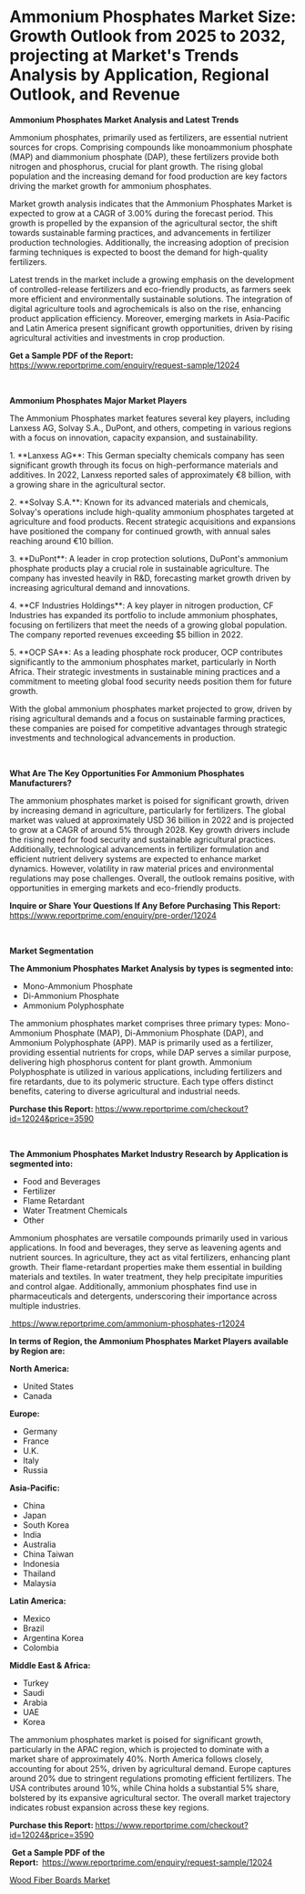 <p><h1>Ammonium Phosphates Market Size: Growth Outlook from 2025 to 2032, projecting at Market's Trends Analysis by Application, Regional Outlook, and Revenue</h1></p><p><strong>Ammonium Phosphates Market Analysis and Latest Trends</strong></p>
<p><p>Ammonium phosphates, primarily used as fertilizers, are essential nutrient sources for crops. Comprising compounds like monoammonium phosphate (MAP) and diammonium phosphate (DAP), these fertilizers provide both nitrogen and phosphorus, crucial for plant growth. The rising global population and the increasing demand for food production are key factors driving the market growth for ammonium phosphates.</p><p>Market growth analysis indicates that the Ammonium Phosphates Market is expected to grow at a CAGR of 3.00% during the forecast period. This growth is propelled by the expansion of the agricultural sector, the shift towards sustainable farming practices, and advancements in fertilizer production technologies. Additionally, the increasing adoption of precision farming techniques is expected to boost the demand for high-quality fertilizers.</p><p>Latest trends in the market include a growing emphasis on the development of controlled-release fertilizers and eco-friendly products, as farmers seek more efficient and environmentally sustainable solutions. The integration of digital agriculture tools and agrochemicals is also on the rise, enhancing product application efficiency. Moreover, emerging markets in Asia-Pacific and Latin America present significant growth opportunities, driven by rising agricultural activities and investments in crop production.</p></p>
<p><strong>Get a Sample PDF of the Report:&nbsp;</strong> <a href="https://www.reportprime.com/enquiry/request-sample/12024?utm_campaign=2242&utm_medium=2&utm_source=Github&utm_content=ia&utm_term=17032025&utm_id=ammonium-phosphates">https://www.reportprime.com/enquiry/request-sample/12024</a></p>
<p>&nbsp;</p>
<p><strong>Ammonium Phosphates Major Market Players</strong></p>
<p><p>The Ammonium Phosphates market features several key players, including Lanxess AG, Solvay S.A., DuPont, and others, competing in various regions with a focus on innovation, capacity expansion, and sustainability.</p><p>1. **Lanxess AG**: This German specialty chemicals company has seen significant growth through its focus on high-performance materials and additives. In 2022, Lanxess reported sales of approximately €8 billion, with a growing share in the agricultural sector.</p><p>2. **Solvay S.A.**: Known for its advanced materials and chemicals, Solvay's operations include high-quality ammonium phosphates targeted at agriculture and food products. Recent strategic acquisitions and expansions have positioned the company for continued growth, with annual sales reaching around €10 billion.</p><p>3. **DuPont**: A leader in crop protection solutions, DuPont's ammonium phosphate products play a crucial role in sustainable agriculture. The company has invested heavily in R&D, forecasting market growth driven by increasing agricultural demand and innovations.</p><p>4. **CF Industries Holdings**: A key player in nitrogen production, CF Industries has expanded its portfolio to include ammonium phosphates, focusing on fertilizers that meet the needs of a growing global population. The company reported revenues exceeding $5 billion in 2022.</p><p>5. **OCP SA**: As a leading phosphate rock producer, OCP contributes significantly to the ammonium phosphates market, particularly in North Africa. Their strategic investments in sustainable mining practices and a commitment to meeting global food security needs position them for future growth.</p><p>With the global ammonium phosphates market projected to grow, driven by rising agricultural demands and a focus on sustainable farming practices, these companies are poised for competitive advantages through strategic investments and technological advancements in production.</p></p>
<p>&nbsp;</p>
<p><strong>What Are The Key Opportunities For Ammonium Phosphates Manufacturers?</strong></p>
<p><p>The ammonium phosphates market is poised for significant growth, driven by increasing demand in agriculture, particularly for fertilizers. The global market was valued at approximately USD 36 billion in 2022 and is projected to grow at a CAGR of around 5% through 2028. Key growth drivers include the rising need for food security and sustainable agricultural practices. Additionally, technological advancements in fertilizer formulation and efficient nutrient delivery systems are expected to enhance market dynamics. However, volatility in raw material prices and environmental regulations may pose challenges. Overall, the outlook remains positive, with opportunities in emerging markets and eco-friendly products.</p></p>
<p><strong>Inquire or Share Your Questions If Any Before Purchasing This Report:</strong> <a href="https://www.reportprime.com/enquiry/pre-order/12024?utm_campaign=2242&utm_medium=2&utm_source=Github&utm_content=ia&utm_term=17032025&utm_id=ammonium-phosphates">https://www.reportprime.com/enquiry/pre-order/12024</a></p>
<p>&nbsp;</p>
<p><strong>Market Segmentation</strong></p>
<p><strong>The Ammonium Phosphates Market Analysis by types is segmented into:</strong></p>
<p><ul><li>Mono-Ammonium Phosphate</li><li>Di-Ammonium Phosphate</li><li>Ammonium Polyphosphate</li></ul></p>
<p><p>The ammonium phosphates market comprises three primary types: Mono-Ammonium Phosphate (MAP), Di-Ammonium Phosphate (DAP), and Ammonium Polyphosphate (APP). MAP is primarily used as a fertilizer, providing essential nutrients for crops, while DAP serves a similar purpose, delivering high phosphorus content for plant growth. Ammonium Polyphosphate is utilized in various applications, including fertilizers and fire retardants, due to its polymeric structure. Each type offers distinct benefits, catering to diverse agricultural and industrial needs.</p></p>
<p><strong>Purchase this Report:&nbsp;</strong><a href="https://www.reportprime.com/checkout?id=12024&price=3590&utm_campaign=2242&utm_medium=2&utm_source=Github&utm_content=ia&utm_term=17032025&utm_id=ammonium-phosphates">https://www.reportprime.com/checkout?id=12024&price=3590</a></p>
<p>&nbsp;</p>
<p><strong>The Ammonium Phosphates Market Industry Research by Application is segmented into:</strong></p>
<p><ul><li>Food and Beverages</li><li>Fertilizer</li><li>Flame Retardant</li><li>Water Treatment Chemicals</li><li>Other</li></ul></p>
<p><p>Ammonium phosphates are versatile compounds primarily used in various applications. In food and beverages, they serve as leavening agents and nutrient sources. In agriculture, they act as vital fertilizers, enhancing plant growth. Their flame-retardant properties make them essential in building materials and textiles. In water treatment, they help precipitate impurities and control algae. Additionally, ammonium phosphates find use in pharmaceuticals and detergents, underscoring their importance across multiple industries.</p></p>
<p><a href="https://www.reportprime.com/ammonium-phosphates-r12024?utm_campaign=2242&utm_medium=2&utm_source=Github&utm_content=ia&utm_term=17032025&utm_id=ammonium-phosphates">&nbsp;https://www.reportprime.com/ammonium-phosphates-r12024</a></p>
<p><strong>In terms of Region, the Ammonium Phosphates Market Players available by Region are:</strong></p>
<p>
    <p> <strong> North America: </strong>
        <ul>
            <li>United States</li>
            <li>Canada</li>
        </ul>
        </p> 
    <p> <strong> Europe: </strong>
        <ul>
            <li>Germany</li>
            <li>France</li>
            <li>U.K.</li>
            <li>Italy</li>
            <li>Russia</li>
        </ul>
        </p> 
    <p> <strong> Asia-Pacific: </strong>
        <ul>
            <li>China</li>
            <li>Japan</li>
            <li>South Korea</li>
            <li>India</li>
            <li>Australia</li>
            <li>China Taiwan</li>
            <li>Indonesia</li>
            <li>Thailand</li>
            <li>Malaysia</li>
        </ul>
        </p> 
    <p> <strong> Latin America: </strong>
        <ul>
            <li>Mexico</li>
            <li>Brazil</li>
            <li>Argentina Korea</li>
            <li>Colombia</li>
        </ul>
        </p> 
    <p> <strong> Middle East & Africa: </strong>
        <ul>
            <li>Turkey</li>
            <li>Saudi</li>
            <li>Arabia</li>
            <li>UAE</li>
            <li>Korea</li>
        </ul>
    </p>
    </p>
<p><p>The ammonium phosphates market is poised for significant growth, particularly in the APAC region, which is projected to dominate with a market share of approximately 40%. North America follows closely, accounting for about 25%, driven by agricultural demand. Europe captures around 20% due to stringent regulations promoting efficient fertilizers. The USA contributes around 10%, while China holds a substantial 5% share, bolstered by its expansive agricultural sector. The overall market trajectory indicates robust expansion across these key regions.</p></p>
<p><strong>Purchase this Report: </strong><a href="https://www.reportprime.com/checkout?id=12024&price=3590&utm_campaign=2242&utm_medium=2&utm_source=Github&utm_content=ia&utm_term=17032025&utm_id=ammonium-phosphates">https://www.reportprime.com/checkout?id=12024&price=3590</a></p>
<p>&nbsp;<strong>Get a Sample PDF of the Report:&nbsp;&nbsp;</strong><a href="https://www.reportprime.com/enquiry/request-sample/12024?utm_campaign=2242&utm_medium=2&utm_source=Github&utm_content=ia&utm_term=17032025&utm_id=ammonium-phosphates">https://www.reportprime.com/enquiry/request-sample/12024</a></p>
<p><strong></strong></p>
<p><p><a href="https://github.com/rosamariarocque98/Market-Research-Report-List-1/blob/main/wood-fiber-boards-market.md?utm_campaign=2242&utm_medium=2&utm_source=Github&utm_content=ia&utm_term=17032025&utm_id=ammonium-phosphates">Wood Fiber Boards Market</a></p></p>